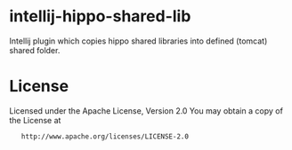 intellij-hippo-shared-lib
=========================

Intellij plugin which copies hippo shared libraries into defined (tomcat) shared folder.

License
=========================

   Licensed under the Apache License, Version 2.0
   You may obtain a copy of the License at

       http://www.apache.org/licenses/LICENSE-2.0

